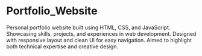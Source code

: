 # Portfolio_Website
Personal portfolio website built using HTML, CSS, and JavaScript. Showcasing skills, projects, and experiences in web development. Designed with responsive layout and clean UI for easy navigation. Aimed to highlight both technical expertise and creative design.
